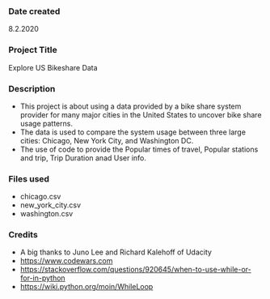 ### Date created
8.2.2020

### Project Title
Explore US Bikeshare Data

### Description
* This project is about using a data provided by a bike share system provider for many major cities in the United States to uncover bike share usage patterns.
* The data is used to compare the system usage between three large cities: Chicago, New York City, and Washington DC.
* The use of code to provide the Popular times of travel, Popular stations and trip, Trip Duration anad User info.

### Files used
* chicago.csv
* new_york_city.csv
* washington.csv

### Credits
* A big thanks to Juno Lee and Richard Kalehoff of Udacity
* https://www.codewars.com
* https://stackoverflow.com/questions/920645/when-to-use-while-or-for-in-python
* https://wiki.python.org/moin/WhileLoop

